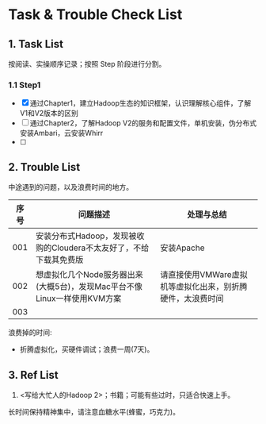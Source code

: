 # Task & Trouble Check List



## 1. Task List

按阅读、实操顺序记录；按照 Step 阶段进行分割。



### 1.1 Step1

- [x] 通过Chapter1，建立Hadoop生态的知识框架，认识理解核心组件，了解V1和V2版本的区别
- [ ] 通过Chapter2，了解Hadoop V2的服务和配置文件，单机安装，伪分布式安装Ambari，云安装Whirr
- [ ] 







## 2. Trouble List

中途遇到的问题，以及浪费时间的地方。

| 序号 | 问题描述                                                     | 处理与总结                                                 |
| :--: | ------------------------------------------------------------ | ---------------------------------------------------------- |
| 001  | 安装分布式Hadoop，发现被收购的Cloudera不太友好了，不给下载其免费版 | 安装Apache                                                 |
| 002  | 想虚拟化几个Node服务器出来 (大概5台)，发现Mac平台不像Linux一样使用KVM方案 | 请直接使用VMWare虚拟机等虚拟化出来，别折腾硬件，太浪费时间 |
| 003  |                                                              |                                                            |



浪费掉的时间:

* 折腾虚拟化，买硬件调试；浪费一周(7天)。







## 3. Ref List

1. <写给大忙人的Hadoop 2>；书籍；可能有些过时，只适合快速上手。





长时间保持精神集中，请注意血糖水平(蜂蜜，巧克力)。
